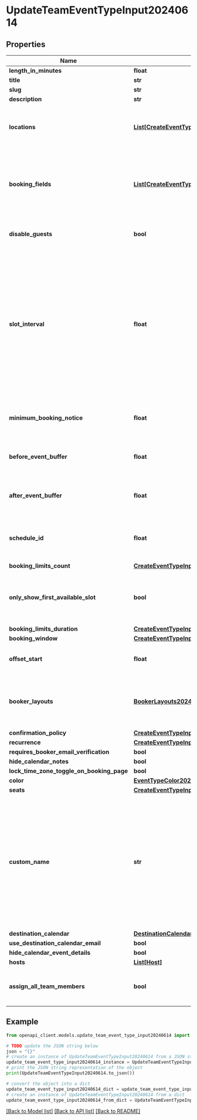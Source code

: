 # UpdateTeamEventTypeInput20240614


## Properties

Name | Type | Description | Notes
------------ | ------------- | ------------- | -------------
**length_in_minutes** | **float** |  | [optional] 
**title** | **str** |  | [optional] 
**slug** | **str** |  | [optional] 
**description** | **str** |  | [optional] 
**locations** | [**List[CreateEventTypeInput20240614LocationsInner]**](CreateEventTypeInput20240614LocationsInner.md) | Locations where the event will take place. If not provided, cal video link will be used as the location. | [optional] 
**booking_fields** | [**List[CreateEventTypeInput20240614BookingFieldsInner]**](CreateEventTypeInput20240614BookingFieldsInner.md) | Custom fields that can be added to the booking form when the event is booked by someone. By default booking form has name and email field. | [optional] 
**disable_guests** | **bool** | If true, person booking this event&#39;t cant add guests via their emails. | [optional] 
**slot_interval** | **float** | Number representing length of each slot when event is booked. By default it equal length of the event type.       If event length is 60 minutes then we would have slots 9AM, 10AM, 11AM etc. but if it was changed to 30 minutes then       we would have slots 9AM, 9:30AM, 10AM, 10:30AM etc. as the available times to book the 60 minute event. | [optional] 
**minimum_booking_notice** | **float** | Minimum number of minutes before the event that a booking can be made. | [optional] 
**before_event_buffer** | **float** | Time spaces that can be pre-pended before an event to give more time before it. | [optional] 
**after_event_buffer** | **float** | Time spaces that can be appended after an event to give more time after it. | [optional] 
**schedule_id** | **float** | If you want that this event has different schedule than user&#39;s default one you can specify it here. | [optional] 
**booking_limits_count** | [**CreateEventTypeInput20240614BookingLimitsCount**](CreateEventTypeInput20240614BookingLimitsCount.md) |  | [optional] 
**only_show_first_available_slot** | **bool** | This will limit your availability for this event type to one slot per day, scheduled at the earliest available time. | [optional] 
**booking_limits_duration** | [**CreateEventTypeInput20240614BookingLimitsDuration**](CreateEventTypeInput20240614BookingLimitsDuration.md) |  | [optional] 
**booking_window** | [**CreateEventTypeInput20240614BookingWindow**](CreateEventTypeInput20240614BookingWindow.md) |  | [optional] 
**offset_start** | **float** | Offset timeslots shown to bookers by a specified number of minutes | [optional] 
**booker_layouts** | [**BookerLayouts20240614**](BookerLayouts20240614.md) | Should booker have week, month or column view. Specify default layout and enabled layouts user can pick. | [optional] 
**confirmation_policy** | [**CreateEventTypeInput20240614ConfirmationPolicy**](CreateEventTypeInput20240614ConfirmationPolicy.md) |  | [optional] 
**recurrence** | [**CreateEventTypeInput20240614Recurrence**](CreateEventTypeInput20240614Recurrence.md) |  | [optional] 
**requires_booker_email_verification** | **bool** |  | [optional] 
**hide_calendar_notes** | **bool** |  | [optional] 
**lock_time_zone_toggle_on_booking_page** | **bool** |  | [optional] 
**color** | [**EventTypeColor20240614**](EventTypeColor20240614.md) |  | [optional] 
**seats** | [**CreateEventTypeInput20240614Seats**](CreateEventTypeInput20240614Seats.md) |  | [optional] 
**custom_name** | **str** | Customizable event name with valid variables:        {Event type title}, {Organiser}, {Scheduler}, {Location}, {Organiser first name},        {Scheduler first name}, {Scheduler last name}, {Event duration}, {LOCATION},        {HOST/ATTENDEE}, {HOST}, {ATTENDEE}, {USER} | [optional] 
**destination_calendar** | [**DestinationCalendar20240614**](DestinationCalendar20240614.md) |  | [optional] 
**use_destination_calendar_email** | **bool** |  | [optional] 
**hide_calendar_event_details** | **bool** |  | [optional] 
**hosts** | [**List[Host]**](Host.md) |  | [optional] 
**assign_all_team_members** | **bool** | If true, all current and future team members will be assigned to this event type | [optional] 

## Example

```python
from openapi_client.models.update_team_event_type_input20240614 import UpdateTeamEventTypeInput20240614

# TODO update the JSON string below
json = "{}"
# create an instance of UpdateTeamEventTypeInput20240614 from a JSON string
update_team_event_type_input20240614_instance = UpdateTeamEventTypeInput20240614.from_json(json)
# print the JSON string representation of the object
print(UpdateTeamEventTypeInput20240614.to_json())

# convert the object into a dict
update_team_event_type_input20240614_dict = update_team_event_type_input20240614_instance.to_dict()
# create an instance of UpdateTeamEventTypeInput20240614 from a dict
update_team_event_type_input20240614_from_dict = UpdateTeamEventTypeInput20240614.from_dict(update_team_event_type_input20240614_dict)
```
[[Back to Model list]](../README.md#documentation-for-models) [[Back to API list]](../README.md#documentation-for-api-endpoints) [[Back to README]](../README.md)


